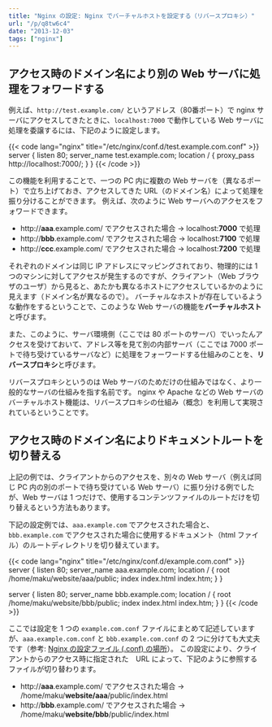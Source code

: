 ```yaml
---
title: "Nginx の設定: Nginx でバーチャルホストを設定する（リバースプロキシ）"
url: "/p/q8tw6c4"
date: "2013-12-03"
tags: ["nginx"]
---
```


アクセス時のドメイン名により別の Web サーバに処理をフォワードする
----

例えば、`http://test.example.com/` というアドレス（80番ポート）で nginx サーバにアクセスしてきたときに、`localhost:7000` で動作している Web サーバに処理を委譲するには、下記のように設定します。

{{< code lang="nginx" title="/etc/nginx/conf.d/test.example.com.conf" >}}
server {
    listen 80;
    server_name test.example.com;
    location / {
        proxy_pass http://localhost:7000/;
    }
}
{{< /code >}}

この機能を利用することで、一つの PC 内に複数の Web サーバを（異なるポート）で立ち上げておき、アクセスしてきた URL（のドメイン名）によって処理を振り分けることができます。
例えば、次のように Web サーバへのアクセスをフォワードできます。

- http://**aaa**.example.com/ でアクセスされた場合 → localhost:**7000** で処理
- http://**bbb**.example.com/ でアクセスされた場合 → localhost:**7100** で処理
- http://**ccc**.example.com/ でアクセスされた場合 → localhost:**7200** で処理

それぞれのドメインは同じ IP アドレスにマッピングされており、物理的には 1 つのマシンに対してアクセスが発生するのですが、クライアント（Web ブラウザのユーザ）から見ると、あたかも異なるホストにアクセスしているかのように見えます（ドメイン名が異なるので）。
バーチャルなホストが存在しているような動作をするということで、このような Web サーバの機能を**バーチャルホスト**と呼びます。

また、このように、サーバ環境側（ここでは 80 ポートのサーバ）でいったんアクセスを受けておいて、アドレス等を見て別の内部サーバ（ここでは 7000 ポートで待ち受けているサーバなど）に処理をフォーワードする仕組みのことを、**リバースプロキシ**と呼びます。

リバースプロキシというのは Web サーバのためだけの仕組みではなく、より一般的なサーバの仕組みを指す名前です。
nginx や Apache などの Web サーバのバーチャルホスト機能は、リバースプロキシの仕組み（概念）を利用して実現されているということです。


アクセス時のドメイン名によりドキュメントルートを切り替える
----

上記の例では、クライアントからのアクセスを、別々の Web サーバ（例えば同じ PC 内の別のポートで待ち受けている Web サーバ）に振り分ける例でしたが、Web サーバは 1 つだけで、使用するコンテンツファイルのルートだけを切り替えるという方法もあります。

下記の設定例では、`aaa.example.com` でアクセスされた場合と、`bbb.example.com` でアクセスされた場合に使用するドキュメント（html ファイル）のルートディレクトリを切り替えています。

{{< code lang="nginx" title="/etc/nginx/conf.d/example.com.conf" >}}
server {
    listen 80;
    server_name aaa.example.com;
    location / {
        root /home/maku/website/aaa/public;
        index index.html index.htm;
    }
}

server {
    listen 80;
    server_name bbb.example.com;
    location / {
        root /home/maku/website/bbb/public;
        index index.html index.htm;
    }
}
{{< /code >}}

ここでは設定を 1 つの `example.com.conf` ファイルにまとめて記述していますが、`aaa.example.com.conf` と `bbb.example.com.conf` の 2 つに分けても大丈夫です（参考: [Nginx の設定ファイル (.conf) の場所](/p/pms426x/)）。
この設定により、クライアントからのアクセス時に指定された　URL によって、下記のように参照するファイルが切り替わります。

- http://**aaa**.example.com/ でアクセスされた場合 → /home/maku/**website/aaa**/public/index.html
- http://**bbb**.example.com/ でアクセスされた場合 → /home/maku/**website/bbb**/public/index.html

